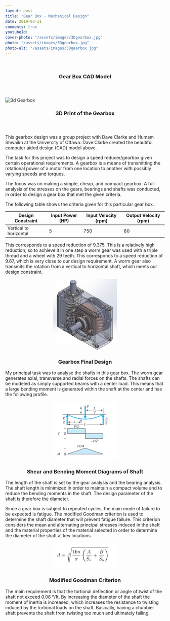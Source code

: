 ```yaml
---
layout: post
title: "Gear Box - Mechanical Design"
date: 2019-03-31
comments: true
youtubeId: 
cover-photo: "/assets/images/3Dgearbox.jpg"
photo: "/assets/images/3Dgearbox.jpg"
photo-alt: "/assets/images/3Dgearbox.jpg"
---
```


<!-- image will go here -->
<div class="row">
    <div class="4u 12u$(mobile)">
        <div class="item">
            <img class ="image fit" src="{{ '/assets/images/worm_gear.png' | relative_url }}" alt="" />
                <header>
                <h3>Gear Box CAD Model</h3>
                </header>
        </div>
    </div>
    <div class="4u 12u$(mobile)">
        <div class="item">
            <img class="image fit" src="{{ 'assets/images/3Dgearbox.jpg' | relative_url }}" alt="3d Gearbox" />
            <header>
                <h3>3D Print of the Gearbox</h3>
            </header>
        </div>
    </div>
</div>


<!-- <center><img src="/assets/images/3Dgearbox.jpg" alt="Portrait" style="width:30%"><img src="/assets/images/worm_gear.png" alt="Portrait" style="width:30%"></center> -->

This gearbox design was a group project with Dave Clarke and Humam Shwaikh at the University of Ottawa. Dave Clarke created the beautiful computer aided design (CAD) model above.

The task for this project was to design a speed reducer/gearbox given certain operational requirements. A gearbox is a means of transmitting the rotational power of a motor from one location to another with possibly varying speeds and torques.

The focus was on making a simple, cheap, and compact gearbox. A full analysis of the stresses on the gears, bearings and shafts was conducted, in order to design a gear box that met the given criteria.

The following table shows the criteria given for this particular gear box.

| Design Constraint | Input Power (HP)| Input Velocity (rpm)| Output Velocity (rpm)|
|-------|--------|---------|---------|
| Vertical to horizontal | 5 | 750 | 80 |

This corresponds to a speed reduction of 9.375. This is a relatively high reduction, so to achieve it in one step a worm gear was used with a triple thread and a wheel with 29 teeth. This corresponds to a speed reduction of 9.67, which is very close to our design requirement. A worm gear also transmits the rotation from a vertical to horizontal shaft, which meets our design constraint.

<!-- image will go here -->
<center><img src="/assets/images/worm_gear_transparent.png" alt="Portrait" style="width:40%"></center>
<center><h3>Gearbox Final Design</h3></center>

My principal task was to analyse the shafts in this gear box. The worm gear generates axial, transverse and radial forces on the shafts. The shafts can be modeled as simply supported beams with a center load. This means that a large bending moment is generated within the shaft at the center and has the following profile.

<!-- image will go here -->
<center><img src="/assets/images/bmd.png" alt="Portrait" style="width:40%"></center>
<center><h3><b>Shear and Bending Moment Diagrams of Shaft</b></h3></center>

The length of the shaft is set by the gear analysis and the bearing analysis. The shaft length is minimized in order to maintain a compact volume and to reduce the bending moments in the shaft. The design parameter of the shaft is therefore the diameter.

Since a gear box is subject to repeated cycles, the main mode of failure to be expected is fatigue. The modified Goodman criterion is used to determine the shaft diameter that will prevent fatigue failure. This criterion considers the mean and alternating principal stresses induced in the shaft and the material properties of the material selected in order to determine the diameter of the shaft at key locations.

<!-- image will go here -->
<center><img src="/assets/images/goodman.png" alt="Portrait" style="width:40%"></center>
<center><h3>Modified Goodman Criterion</h3></center>

The main requirement is that the tortional deflection or angle of twist of the shaft not exceed 0.08 &deg;/ft. By increasing the diameter of the shaft the moment of inertia is increased, which increases the resistance to twisting induced by the tortional loads on the shaft. Basically, having a chubbier shaft prevents the shaft from twisting too much and ultimately failing.